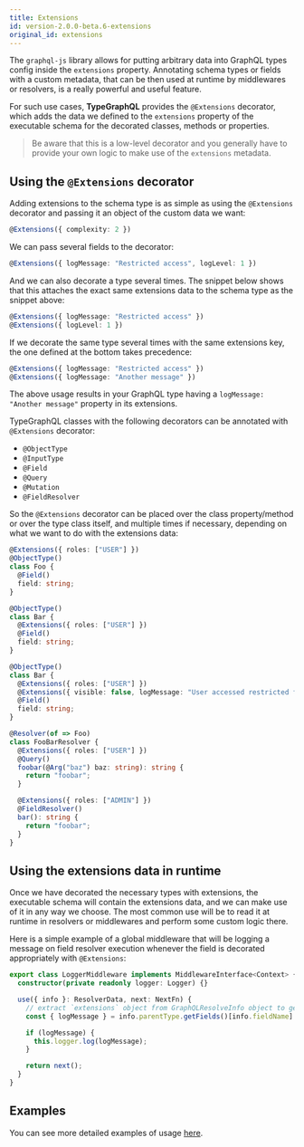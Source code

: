 ```yaml
---
title: Extensions
id: version-2.0.0-beta.6-extensions
original_id: extensions
---
```


The `graphql-js` library allows for putting arbitrary data into GraphQL types config inside the `extensions` property.
Annotating schema types or fields with a custom metadata, that can be then used at runtime by middlewares or resolvers, is a really powerful and useful feature.

For such use cases, **TypeGraphQL** provides the `@Extensions` decorator, which adds the data we defined to the `extensions` property of the executable schema for the decorated classes, methods or properties.

> Be aware that this is a low-level decorator and you generally have to provide your own logic to make use of the `extensions` metadata.

## Using the `@Extensions` decorator

Adding extensions to the schema type is as simple as using the `@Extensions` decorator and passing it an object of the custom data we want:

```ts
@Extensions({ complexity: 2 })
```

We can pass several fields to the decorator:

```ts
@Extensions({ logMessage: "Restricted access", logLevel: 1 })
```

And we can also decorate a type several times. The snippet below shows that this attaches the exact same extensions data to the schema type as the snippet above:

```ts
@Extensions({ logMessage: "Restricted access" })
@Extensions({ logLevel: 1 })
```

If we decorate the same type several times with the same extensions key, the one defined at the bottom takes precedence:

```ts
@Extensions({ logMessage: "Restricted access" })
@Extensions({ logMessage: "Another message" })
```

The above usage results in your GraphQL type having a `logMessage: "Another message"` property in its extensions.

TypeGraphQL classes with the following decorators can be annotated with `@Extensions` decorator:

- `@ObjectType`
- `@InputType`
- `@Field`
- `@Query`
- `@Mutation`
- `@FieldResolver`

So the `@Extensions` decorator can be placed over the class property/method or over the type class itself, and multiple times if necessary, depending on what we want to do with the extensions data:

```ts
@Extensions({ roles: ["USER"] })
@ObjectType()
class Foo {
  @Field()
  field: string;
}

@ObjectType()
class Bar {
  @Extensions({ roles: ["USER"] })
  @Field()
  field: string;
}

@ObjectType()
class Bar {
  @Extensions({ roles: ["USER"] })
  @Extensions({ visible: false, logMessage: "User accessed restricted field" })
  @Field()
  field: string;
}

@Resolver(of => Foo)
class FooBarResolver {
  @Extensions({ roles: ["USER"] })
  @Query()
  foobar(@Arg("baz") baz: string): string {
    return "foobar";
  }

  @Extensions({ roles: ["ADMIN"] })
  @FieldResolver()
  bar(): string {
    return "foobar";
  }
}
```

## Using the extensions data in runtime

Once we have decorated the necessary types with extensions, the executable schema will contain the extensions data, and we can make use of it in any way we choose. The most common use will be to read it at runtime in resolvers or middlewares and perform some custom logic there.

Here is a simple example of a global middleware that will be logging a message on field resolver execution whenever the field is decorated appropriately with `@Extensions`:

```ts
export class LoggerMiddleware implements MiddlewareInterface<Context> {
  constructor(private readonly logger: Logger) {}

  use({ info }: ResolverData, next: NextFn) {
    // extract `extensions` object from GraphQLResolveInfo object to get the `logMessage` value
    const { logMessage } = info.parentType.getFields()[info.fieldName].extensions || {};

    if (logMessage) {
      this.logger.log(logMessage);
    }

    return next();
  }
}
```

## Examples

You can see more detailed examples of usage [here](https://github.com/MichalLytek/type-graphql/tree/v2.0.0-beta.6/examples/extensions).
